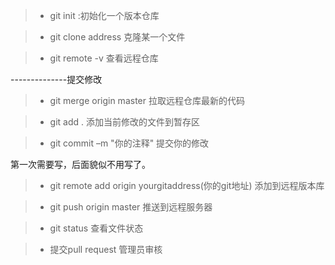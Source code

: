 > * git init :初始化一个版本仓库

> * git clone  address       克隆某一个文件

> * git remote -v       查看远程仓库


--------------提交修改

> * git merge origin master    拉取远程仓库最新的代码

> * git add .   添加当前修改的文件到暂存区

> * git commit –m &quot;你的注释&quot;         提交你的修改

第一次需要写，后面貌似不用写了。
> * git remote add origin yourgitaddress(你的git地址)     添加到远程版本库

> * git push origin master     推送到远程服务器

> * git status      查看文件状态

> * 提交pull request      管理员审核







